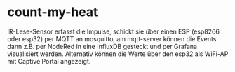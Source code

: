# count-my-heat

IR-Lese-Sensor erfasst die Impulse, schickt sie über einen ESP (esp8266 oder esp32) per MQTT an mosquitto, am mqtt-server können die Events dann z.B. per NodeRed in eine InfluxDB gesteckt und per Grafana visualisiert werden.
Alternativ können die Werte über den esp32 als WiFi-AP mit Captive Portal angezeigt.
